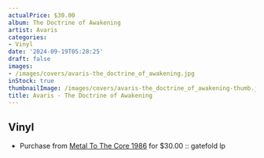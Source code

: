 ```yaml
---
actualPrice: $30.00
album: The Doctrine of Awakening
artist: Avaris
categories:
- Vinyl
date: '2024-09-19T05:28:25'
draft: false
images:
- /images/covers/avaris-the_doctrine_of_awakening.jpg
inStock: true
thumbnailImage: /images/covers/avaris-the_doctrine_of_awakening-thumb.jpg
title: Avaris - The Doctrine of Awakening
---
```


## Vinyl
* Purchase from [Metal To The Core 1986](https://metaltothecore1986.com/shop/avaris-the-doctrine-of-awakening-12-gatefold-lp/) for $30.00 :: gatefold lp
